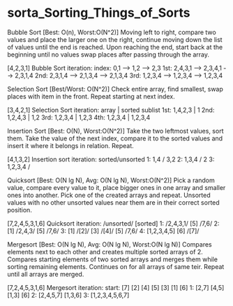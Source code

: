 # sorta_Sorting_Things_of_Sorts


Bubble Sort [Best: O(n), Worst:O(N^2)]
Moving left to right, compare two values and place the larger one on the right, continue moving down the list of values until the end is reached. Upon reaching the end, start back at the beginning until no values swap places after passing through the array.

[4,2,3,1] Bubble Sort
iteration: index: 0,1 --> 1,2 --> 2,3
1st:        2,4,3,1 --> 2,3,4,1 --> 2,3,1,4
2nd:        2,3,1,4 --> 2,1,3,4 --> 2,1,3,4
3rd:        1,2,3,4 --> 1,2,3,4 --> 1,2,3,4



Selection Sort [Best/Worst: O(N^2)]
Check entire array, find smallest, swap places with item in the front. Repeat starting at next index.

[3,4,2,1] Selection Sort
iteration: array | sorted sublist
1st:       1,4,2,3  | 1
2nd:       1,2,4,3  | 1,2
3rd:       1,2,3,4  | 1,2,3
4th:       1,2,3,4  | 1,2,3,4



Insertion Sort [Best: O(N), Worst:O(N^2)]
Take the two leftmost values, sort them. Take the value of the next index, compare it to the sorted values and insert it where it belongs in relation. Repeat.

[4,1,3,2] Insertion sort
iteration: sorted/unsorted
1:           1,4 / 3,2
2:         1,3,4 / 2
3:       1,2,3,4 /



Quicksort [Best: O(N lg N), Avg: O(N lg N), Worst:O(N^2)]
Pick a random value, compare every value to it, place bigger ones in one array and smaller ones into another. Pick one of the created arrays and repeat. Unsorted values with no other unsorted values near them are in their correct sorted position.

[7,2,4,5,3,1,6] Quicksort
iteration: /unsorted/ [sorted]
1:    /2,4,3,1/   [5] /7,6/
2:    [1] /2,4,3/ [5] /7,6/
3:    [1] /[2]/ [3] /[4]/ [5] /7,6/
4:    [1,2,3,4,5] [6] /[7]/




Mergesort [Best: O(N lg N), Avg: O(N lg N), Worst:O(N lg N)]
Compares elements next to each other and creates multiple sorted arrays of 2. Compares starting elements of two sorted arrays and merges them while sorting remaining elements. Continues on for all arrays of same teir. Repeat until all arrays are merged.

[7,2,4,5,3,1,6] Mergesort
iteration: start: [7] [2] [4] [5] [3] [1] [6]
1: [2,7] [4,5] [1,3] [6]
2: [2,4,5,7] [1,3,6]
3: [1,2,3,4,5,6,7]

